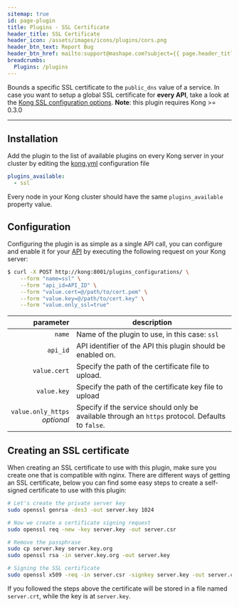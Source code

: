 ```yaml
---
sitemap: true
id: page-plugin
title: Plugins - SSL Certificate
header_title: SSL Certificate
header_icon: /assets/images/icons/plugins/cors.png
header_btn_text: Report Bug
header_btn_href: mailto:support@mashape.com?subject={{ page.header_title }} Plugin Bug
breadcrumbs:
  Plugins: /plugins
---
```


Bounds a specific SSL certificate to the `public_dns` value of a service. In case you want to setup a global SSL certificate for **every API**, take a look at the [Kong SSL configuration options](#). **Note**: this plugin requires Kong >= 0.3.0

---

## Installation

<!---
Make sure every Kong server in your cluster has the required dependency by executing:

```bash
$ kong install ssl
```
-->

Add the plugin to the list of available plugins on every Kong server in your cluster by editing the [kong.yml][configuration] configuration file

```yaml
plugins_available:
  - ssl
```

Every node in your Kong cluster should have the same `plugins_available` property value.

## Configuration

Configuring the plugin is as simple as a single API call, you can configure and enable it for your [API][api-object] by executing the following request on your Kong server:

```bash
$ curl -X POST http://kong:8001/plugins_configurations/ \
    --form "name=ssl" \
    --form "api_id=API_ID" \
    --form "value.cert=@/path/to/cert.pem" \
    --form "value.key=@/path/to/cert.key" \
    --form "value.only_ssl=true"
```

parameter                                           | description
 ---:                                               | ---
`name`                                              | Name of the plugin to use, in this case: `ssl`
`api_id`                                            | API identifier of the API this plugin should be enabled on.
`value.cert`                                        | Specify the path of the certificate file to upload.
`value.key`                                         | Specify the path of the certificate key file to upload
`value.only_https`<br>*optional*                    | Specify if the service should only be available through an `https` protocol. Defaults to `false`.

## Creating an SSL certificate

When creating an SSL certificate to use with this plugin, make sure you create one that is compatible with nginx. There are different ways of getting an SSL certificate, below you can find some easy steps to create a self-signed certificate to use with this plugin:

```bash
# Let's create the private server key
sudo openssl genrsa -des3 -out server.key 1024

# Now we create a certificate signing request
sudo openssl req -new -key server.key -out server.csr

# Remove the passphrase
sudo cp server.key server.key.org
sudo openssl rsa -in server.key.org -out server.key

# Signing the SSL certificate
sudo openssl x509 -req -in server.csr -signkey server.key -out server.crt
```

If you followed the steps above the certificate will be stored in a file named `server.crt`, while the key is at `server.key`.



[api-object]: /docs/{{site.data.kong_latest.version}}/admin-api/#api-object
[configuration]: /docs/{{site.data.kong_latest.version}}/configuration